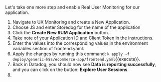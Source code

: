 Let's take one more step and enable Real User Monitoring for our application. 

1.  Navigate to UX Monitoring and create a New Application. 
2.  Choose JS and enter Storedog for the name of the application
3.  Click the **Create New RUM Application** button.
4.  Take note of your Application ID and Client Token in the instructions. 
5.  Enter the values into the corresponding values in the environment variables section of frontend.yaml. 
6.  Apply the changes by running this command: `k apply -f deploy/generic-k8s/ecommerce-app/frontend.yaml`{{execute}}.
7.  Back in Datadog, you should now see **Data is reporting successfully**, and you can click on the button: **Explore User Sessions**.
8.  